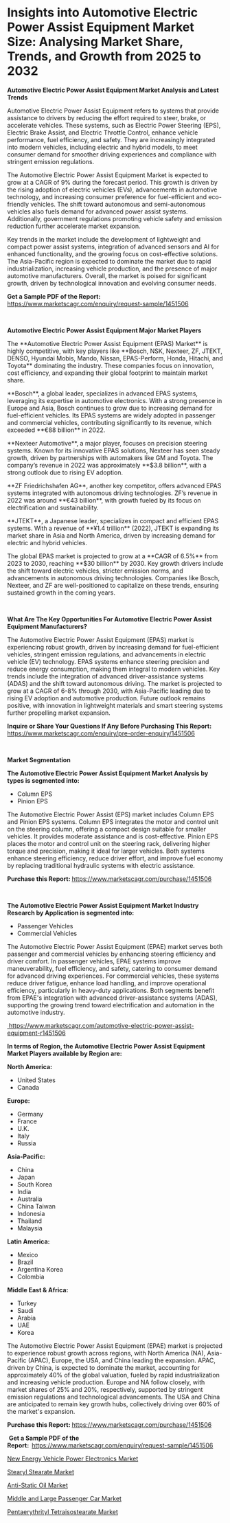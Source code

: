 <p><h1>Insights into Automotive Electric Power Assist Equipment Market Size: Analysing Market Share, Trends, and Growth from 2025 to 2032</h1></p><p><strong>Automotive Electric Power Assist Equipment Market Analysis and Latest Trends</strong></p>
<p><p>Automotive Electric Power Assist Equipment refers to systems that provide assistance to drivers by reducing the effort required to steer, brake, or accelerate vehicles. These systems, such as Electric Power Steering (EPS), Electric Brake Assist, and Electric Throttle Control, enhance vehicle performance, fuel efficiency, and safety. They are increasingly integrated into modern vehicles, including electric and hybrid models, to meet consumer demand for smoother driving experiences and compliance with stringent emission regulations.</p><p>The Automotive Electric Power Assist Equipment Market is expected to grow at a CAGR of 9% during the forecast period. This growth is driven by the rising adoption of electric vehicles (EVs), advancements in automotive technology, and increasing consumer preference for fuel-efficient and eco-friendly vehicles. The shift toward autonomous and semi-autonomous vehicles also fuels demand for advanced power assist systems. Additionally, government regulations promoting vehicle safety and emission reduction further accelerate market expansion.</p><p>Key trends in the market include the development of lightweight and compact power assist systems, integration of advanced sensors and AI for enhanced functionality, and the growing focus on cost-effective solutions. The Asia-Pacific region is expected to dominate the market due to rapid industrialization, increasing vehicle production, and the presence of major automotive manufacturers. Overall, the market is poised for significant growth, driven by technological innovation and evolving consumer needs.</p></p>
<p><strong>Get a Sample PDF of the Report:&nbsp;</strong> <a href="https://www.marketscagr.com/enquiry/request-sample/1451506?utm_campaign=1166&utm_medium=2&utm_source=Github&utm_content=ia&utm_term=23012025&utm_id=automotive-electric-power-assist-equipment">https://www.marketscagr.com/enquiry/request-sample/1451506</a></p>
<p>&nbsp;</p>
<p><strong>Automotive Electric Power Assist Equipment Major Market Players</strong></p>
<p><p>The **Automotive Electric Power Assist Equipment (EPAS) Market** is highly competitive, with key players like **Bosch, NSK, Nexteer, ZF, JTEKT, DENSO, Hyundai Mobis, Mando, Nissan, EPAS-Perform, Honda, Hitachi, and Toyota** dominating the industry. These companies focus on innovation, cost efficiency, and expanding their global footprint to maintain market share.</p><p>**Bosch**, a global leader, specializes in advanced EPAS systems, leveraging its expertise in automotive electronics. With a strong presence in Europe and Asia, Bosch continues to grow due to increasing demand for fuel-efficient vehicles. Its EPAS systems are widely adopted in passenger and commercial vehicles, contributing significantly to its revenue, which exceeded **€88 billion** in 2022.</p><p>**Nexteer Automotive**, a major player, focuses on precision steering systems. Known for its innovative EPAS solutions, Nexteer has seen steady growth, driven by partnerships with automakers like GM and Toyota. The company’s revenue in 2022 was approximately **$3.8 billion**, with a strong outlook due to rising EV adoption.</p><p>**ZF Friedrichshafen AG**, another key competitor, offers advanced EPAS systems integrated with autonomous driving technologies. ZF’s revenue in 2022 was around **€43 billion**, with growth fueled by its focus on electrification and sustainability.</p><p>**JTEKT**, a Japanese leader, specializes in compact and efficient EPAS systems. With a revenue of **¥1.4 trillion** (2022), JTEKT is expanding its market share in Asia and North America, driven by increasing demand for electric and hybrid vehicles.</p><p>The global EPAS market is projected to grow at a **CAGR of 6.5%** from 2023 to 2030, reaching **$30 billion** by 2030. Key growth drivers include the shift toward electric vehicles, stricter emission norms, and advancements in autonomous driving technologies. Companies like Bosch, Nexteer, and ZF are well-positioned to capitalize on these trends, ensuring sustained growth in the coming years.</p></p>
<p>&nbsp;</p>
<p><strong>What Are The Key Opportunities For Automotive Electric Power Assist Equipment Manufacturers?</strong></p>
<p><p>The Automotive Electric Power Assist Equipment (EPAS) market is experiencing robust growth, driven by increasing demand for fuel-efficient vehicles, stringent emission regulations, and advancements in electric vehicle (EV) technology. EPAS systems enhance steering precision and reduce energy consumption, making them integral to modern vehicles. Key trends include the integration of advanced driver-assistance systems (ADAS) and the shift toward autonomous driving. The market is projected to grow at a CAGR of 6-8% through 2030, with Asia-Pacific leading due to rising EV adoption and automotive production. Future outlook remains positive, with innovation in lightweight materials and smart steering systems further propelling market expansion.</p></p>
<p><strong>Inquire or Share Your Questions If Any Before Purchasing This Report:</strong> <a href="https://www.marketscagr.com/enquiry/pre-order-enquiry/1451506?utm_campaign=1166&utm_medium=2&utm_source=Github&utm_content=ia&utm_term=23012025&utm_id=automotive-electric-power-assist-equipment">https://www.marketscagr.com/enquiry/pre-order-enquiry/1451506</a></p>
<p>&nbsp;</p>
<p><strong>Market Segmentation</strong></p>
<p><strong>The Automotive Electric Power Assist Equipment Market Analysis by types is segmented into:</strong></p>
<p><ul><li>Column EPS</li><li>Pinion EPS</li></ul></p>
<p><p>The Automotive Electric Power Assist (EPS) market includes Column EPS and Pinion EPS systems. Column EPS integrates the motor and control unit on the steering column, offering a compact design suitable for smaller vehicles. It provides moderate assistance and is cost-effective. Pinion EPS places the motor and control unit on the steering rack, delivering higher torque and precision, making it ideal for larger vehicles. Both systems enhance steering efficiency, reduce driver effort, and improve fuel economy by replacing traditional hydraulic systems with electric assistance.</p></p>
<p><strong>Purchase this Report:&nbsp;</strong><a href="https://www.marketscagr.com/purchase/1451506?utm_campaign=1166&utm_medium=2&utm_source=Github&utm_content=ia&utm_term=23012025&utm_id=automotive-electric-power-assist-equipment">https://www.marketscagr.com/purchase/1451506</a></p>
<p>&nbsp;</p>
<p><strong>The Automotive Electric Power Assist Equipment Market Industry Research by Application is segmented into:</strong></p>
<p><ul><li>Passenger Vehicles</li><li>Commercial Vehicles</li></ul></p>
<p><p>The Automotive Electric Power Assist Equipment (EPAE) market serves both passenger and commercial vehicles by enhancing steering efficiency and driver comfort. In passenger vehicles, EPAE systems improve maneuverability, fuel efficiency, and safety, catering to consumer demand for advanced driving experiences. For commercial vehicles, these systems reduce driver fatigue, enhance load handling, and improve operational efficiency, particularly in heavy-duty applications. Both segments benefit from EPAE's integration with advanced driver-assistance systems (ADAS), supporting the growing trend toward electrification and automation in the automotive industry.</p></p>
<p><a href="https://www.marketscagr.com/automotive-electric-power-assist-equipment-r1451506?utm_campaign=1166&utm_medium=2&utm_source=Github&utm_content=ia&utm_term=23012025&utm_id=automotive-electric-power-assist-equipment">&nbsp;https://www.marketscagr.com/automotive-electric-power-assist-equipment-r1451506</a></p>
<p><strong>In terms of Region, the Automotive Electric Power Assist Equipment Market Players available by Region are:</strong></p>
<p>
    <p> <strong> North America: </strong>
        <ul>
            <li>United States</li>
            <li>Canada</li>
        </ul>
        </p> 
    <p> <strong> Europe: </strong>
        <ul>
            <li>Germany</li>
            <li>France</li>
            <li>U.K.</li>
            <li>Italy</li>
            <li>Russia</li>
        </ul>
        </p> 
    <p> <strong> Asia-Pacific: </strong>
        <ul>
            <li>China</li>
            <li>Japan</li>
            <li>South Korea</li>
            <li>India</li>
            <li>Australia</li>
            <li>China Taiwan</li>
            <li>Indonesia</li>
            <li>Thailand</li>
            <li>Malaysia</li>
        </ul>
        </p> 
    <p> <strong> Latin America: </strong>
        <ul>
            <li>Mexico</li>
            <li>Brazil</li>
            <li>Argentina Korea</li>
            <li>Colombia</li>
        </ul>
        </p> 
    <p> <strong> Middle East & Africa: </strong>
        <ul>
            <li>Turkey</li>
            <li>Saudi</li>
            <li>Arabia</li>
            <li>UAE</li>
            <li>Korea</li>
        </ul>
    </p>
    </p>
<p><p>The Automotive Electric Power Assist Equipment (EPAE) market is projected to experience robust growth across regions, with North America (NA), Asia-Pacific (APAC), Europe, the USA, and China leading the expansion. APAC, driven by China, is expected to dominate the market, accounting for approximately 40% of the global valuation, fueled by rapid industrialization and increasing vehicle production. Europe and NA follow closely, with market shares of 25% and 20%, respectively, supported by stringent emission regulations and technological advancements. The USA and China are anticipated to remain key growth hubs, collectively driving over 60% of the market's expansion.</p></p>
<p><strong>Purchase this Report: </strong><a href="https://www.marketscagr.com/purchase/1451506?utm_campaign=1166&utm_medium=2&utm_source=Github&utm_content=ia&utm_term=23012025&utm_id=automotive-electric-power-assist-equipment">https://www.marketscagr.com/purchase/1451506</a></p>
<p>&nbsp;<strong>Get a Sample PDF of the Report:&nbsp;&nbsp;</strong><a href="https://www.marketscagr.com/enquiry/request-sample/1451506?utm_campaign=1166&utm_medium=2&utm_source=Github&utm_content=ia&utm_term=23012025&utm_id=automotive-electric-power-assist-equipment">https://www.marketscagr.com/enquiry/request-sample/1451506</a></p>
<p><strong></strong></p>
<p><p><a href="https://github.com/lateshab69/Market-Research-Report-List-1/blob/main/new-energy-vehicle-power-electronics-market.md?utm_campaign=1166&utm_medium=2&utm_source=Github&utm_content=ia&utm_term=23012025&utm_id=automotive-electric-power-assist-equipment">New Energy Vehicle Power Electronics Market</a></p><p><a href="https://www.linkedin.com/pulse/global-stearyl-stearate-nexus-sector-confluences-regional-rdy2f?utm_campaign=1166&utm_medium=2&utm_source=Github&utm_content=ia&utm_term=23012025&utm_id=automotive-electric-power-assist-equipment">Stearyl Stearate Market</a></p><p><a href="https://www.linkedin.com/pulse/global-anti-static-oil-market-report-2025-2032-size-share-ds58f?utm_campaign=1166&utm_medium=2&utm_source=Github&utm_content=ia&utm_term=23012025&utm_id=automotive-electric-power-assist-equipment">Anti-Static Oil Market</a></p><p><a href="https://github.com/chongseney974/Market-Research-Report-List-1/blob/main/middle-and-large-passenger-car-market.md?utm_campaign=1166&utm_medium=2&utm_source=Github&utm_content=ia&utm_term=23012025&utm_id=automotive-electric-power-assist-equipment">Middle and Large Passenger Car Market</a></p><p><a href="https://www.linkedin.com/pulse/latest-trend-analysis-pentaerythrityl-tetraisostearate-market-7hwuc?utm_campaign=1166&utm_medium=2&utm_source=Github&utm_content=ia&utm_term=23012025&utm_id=automotive-electric-power-assist-equipment">Pentaerythrityl Tetraisostearate Market</a></p></p>